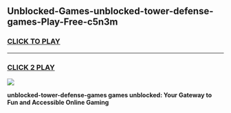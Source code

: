 
## Unblocked-Games-unblocked-tower-defense-games-Play-Free-c5n3m
<h3>
<a href="https://premium76.site?title=unblocked-tower-defense-games&ref=23A">CLICK TO PLAY</a></h3>
<hr>

<h3>
<a href="https://premium76.site?title=unblocked-tower-defense-games&ref=23A">CLICK 2 PLAY</a>
  
</h3>

<a href="https://premium76.site?title=unblocked-tower-defense-games&ref=23A"><img src="https://clearcache.store/games.png"></a>


**unblocked-tower-defense-games games unblocked: Your Gateway to Fun and Accessible Online Gaming**
